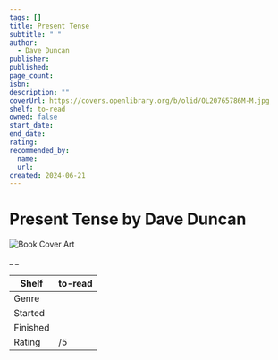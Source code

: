 ```yaml
---
tags: []
title: Present Tense
subtitle: " "
author:
  - Dave Duncan
publisher:
published:
page_count:
isbn:
description: ""
coverUrl: https://covers.openlibrary.org/b/olid/OL20765786M-M.jpg
shelf: to-read
owned: false
start_date:
end_date:
rating:
recommended_by:
  name:
  url:
created: 2024-06-21
---
```


# Present Tense by Dave Duncan

![Book Cover Art](https://covers.openlibrary.org/b/olid/OL20765786M-M.jpg)

_ _

| Shelf | to-read |
| --- | --- |
| Genre |  |
| Started |  |
| Finished |  |
| Rating | /5 |

